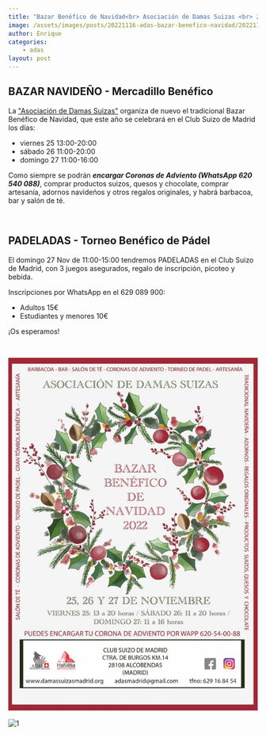 ```yaml
---
title: "Bazar Benéfico de Navidad<br> Asociación de Damas Suizas <br> 25, 26 y 27 de Noviembre"
image: /assets/images/posts/20221116-adas-bazar-benefico-navidad/20221116-adas-bazar-benefico-navidad.jpg
author: Enrique
categories:
    - adas
layout: post
---
```


## BAZAR NAVIDEÑO - Mercadillo Benéfico

La <a href="https://www.facebook.com/adas.asociaciondamassuizas/">"Asociación de Damas Suizas"</a> organiza de nuevo el tradicional Bazar Benéfico de Navidad, que este año se celebrará en el Club Suizo de Madrid los días:  
  
* viernes 25  13:00-20:00
* sábado 26  11:00-20:00
* domingo 27  11:00-16:00   
   
  
Como siempre se podrán <b>_encargar Coronas de Adviento (WhatsApp 620 540 088)_</b>, comprar productos suizos, quesos y chocolate, comprar artesanía, adornos navideños y otros regalos originales, y habrá barbacoa, bar y salón de té.  
  
<br>    
  
## PADELADAS - Torneo Benéfico de Pádel
  
El domingo 27 Nov de 11:00-15:00 tendremos PADELADAS en el Club Suizo de Madrid, con 3 juegos asegurados, regalo de inscripción, picoteo y bebida.  
  
Inscripciones por WhatsApp en el 629 089 900:
* Adultos 15€
* Estudiantes y menores 10€
  

¡Os esperamos!   
  
<br>
  

![1](/assets/images/posts/20221116-adas-bazar-benefico-navidad/20221116-adas-bazar-benefico-navidad.jpg)   
   
![1](/assets/images/posts/20221116-adas-bazar-benefico-navidad/20221116-padeladas.jpg)  
  